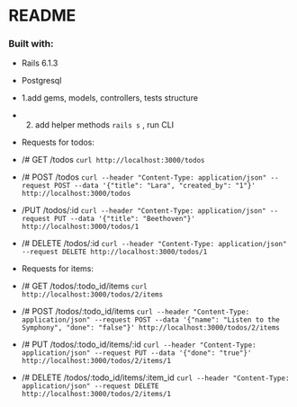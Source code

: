 # README

### Built with:
- Rails 6.1.3
- Postgresql

 - 1.add gems, models, controllers, tests structure
 - 2. add helper methods
`rails s` , run CLI
- Requests for todos:
 - /# GET /todos
`curl http://localhost:3000/todos`

 - /# POST /todos
`curl --header "Content-Type: application/json" --request POST --data '{"title": "Lara", "created_by": "1"}' http://localhost:3000/todos`
 - /PUT /todos/:id
`curl --header "Content-Type: application/json" --request PUT --data '{"title": "Beethoven"}' http://localhost:3000/todos/1`
 - /# DELETE /todos/:id
`curl --header "Content-Type: application/json" --request DELETE http://localhost:3000/todos/1`

- Requests for items:
 - /# GET /todos/:todo_id/items
 `curl http://localhost:3000/todos/2/items`
 - /# POST /todos/:todo_id/items
 `curl --header "Content-Type: application/json" --request POST --data '{"name": "Listen to the Symphony", "done": "false"}' http://localhost:3000/todos/2/items`
 - /# PUT /todos/:todo_id/items/:id
 `curl --header "Content-Type: application/json" --request PUT --data '{"done": "true"}' http://localhost:3000/todos/2/items/1`
 - /# DELETE /todos/:todo_id/items/:item_id
 `curl --header "Content-Type: application/json" --request DELETE http://localhost:3000/todos/2/items/1`
